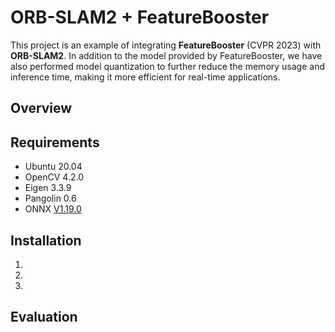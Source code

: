 # ORB-SLAM2 + FeatureBooster

This project is an example of integrating **FeatureBooster** (CVPR 2023) with **ORB-SLAM2**. In addition to the model provided by FeatureBooster, we have also performed model quantization to further reduce the memory usage and inference time, making it more efficient for real-time applications.

## Overview

## Requirements
- Ubuntu 20.04
- OpenCV 4.2.0
- Eigen 3.3.9
- Pangolin 0.6
- ONNX [V1.19.0](https://github.com/microsoft/onnxruntime/releases/tag/v1.19.0)

## Installation
1. 
2. 
3. 

## Evaluation
